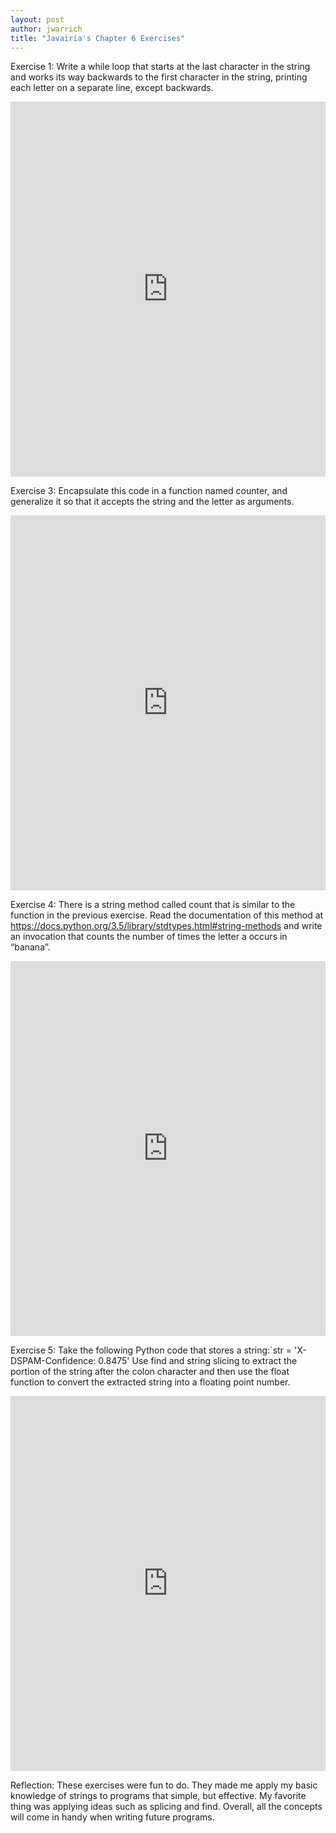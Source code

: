```yaml
---
layout: post
author: jwarrich
title: "Javairia's Chapter 6 Exercises"
---
```



Exercise 1:  Write a while loop that starts at the last character in the string and works its way backwards to the first character in the string, printing each letter on a separate line, except backwards.

<iframe src="https://trinket.io/embed/python/0eb0b1336a" width="100%" height="600" frameborder="0" marginwidth="0" marginheight="0" allowfullscreen></iframe>


Exercise 3: Encapsulate this code in a function named counter, and generalize it so that it accepts the string and the letter as arguments.

<iframe src="https://trinket.io/embed/python/f5c9fa0099" width="100%" height="600" frameborder="0" marginwidth="0" marginheight="0" allowfullscreen></iframe>

Exercise 4: There is a string method called count that is similar to the function in the previous exercise. Read the documentation of this method at https://docs.python.org/3.5/library/stdtypes.html#string-methods and write an invocation that counts the number of times the letter a occurs in “banana”.

<iframe src="https://trinket.io/embed/python/2d0272b2fe" width="100%" height="600" frameborder="0" marginwidth="0" marginheight="0" allowfullscreen></iframe>

Exercise 5: Take the following Python code that stores a string:`str = 'X-DSPAM-Confidence: 0.8475'
Use find and string slicing to extract the portion of the string after the colon character and then use the float function to convert the extracted string into a floating point number.

<iframe src="https://trinket.io/embed/python/0aa8391b00" width="100%" height="600" frameborder="0" marginwidth="0" marginheight="0" allowfullscreen></iframe>

Reflection:
These exercises were fun to do. They made me apply my basic knowledge of strings to programs that simple, but effective. My favorite thing was applying ideas such as splicing and find. Overall, all the concepts will come in handy when writing future programs. 
